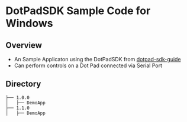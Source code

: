 # DotPadSDK Sample Code for Windows

## Overview
* An Sample Applicaton using the DotPadSDK from [dotpad-sdk-guide](https://github.com/dotincorp/dotpad-sdk-guide)
* Can perform controls on a Dot Pad connected via Serial Port

## Directory
```
├── 1.0.0
│   ├── DemoApp
├── 1.1.0
│   ├── DemoApp
```